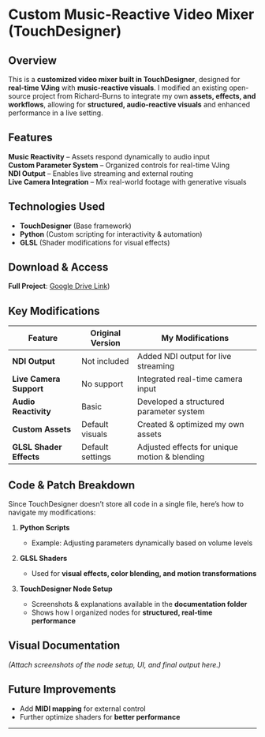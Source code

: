 # Custom Music-Reactive Video Mixer (TouchDesigner)

##  Overview
This is a **customized video mixer built in TouchDesigner**, designed for **real-time VJing** with **music-reactive visuals**. I modified an existing open-source project from Richard-Burns to integrate my own **assets, effects, and workflows**, allowing for **structured, audio-reactive visuals** and enhanced performance in a live setting.

##  Features  
 **Music Reactivity** – Assets respond dynamically to audio input  
 **Custom Parameter System** – Organized controls for real-time VJing  
 **NDI Output** – Enables live streaming and external routing  
 **Live Camera Integration** – Mix real-world footage with generative visuals  

## Technologies Used  
- **TouchDesigner** (Base framework)  
- **Python** (Custom scripting for interactivity & automation)  
- **GLSL** (Shader modifications for visual effects)  

## Download & Access  
 **Full Project**: [Google Drive Link](https://drive.google.com/file/d/1IZFNW9_LoYhfV4_w-USia7tNcZZi2fd7/view?usp=sharing))  

##  Key Modifications  
| Feature        | Original Version | My Modifications |
|---------------|-----------------|------------------|
| **NDI Output** | Not included | Added NDI output for live streaming |
| **Live Camera Support** | No support | Integrated real-time camera input |
| **Audio Reactivity** | Basic | Developed a structured parameter system |
| **Custom Assets** | Default visuals | Created & optimized my own assets |
| **GLSL Shader Effects** | Default settings | Adjusted effects for unique motion & blending |

##  Code & Patch Breakdown  
Since TouchDesigner doesn’t store all code in a single file, here’s how to navigate my modifications:

1. **Python Scripts**   
   - Example: Adjusting parameters dynamically based on volume levels  

2. **GLSL Shaders**   
   - Used for **visual effects, color blending, and motion transformations**  

3. **TouchDesigner Node Setup**  
   - Screenshots & explanations available in the **documentation folder**  
   - Shows how I organized nodes for **structured, real-time performance**  

##  Visual Documentation  
*(Attach screenshots of the node setup, UI, and final output here.)*  

##  Future Improvements  
- Add **MIDI mapping** for external control  
- Further optimize shaders for **better performance**  

---

